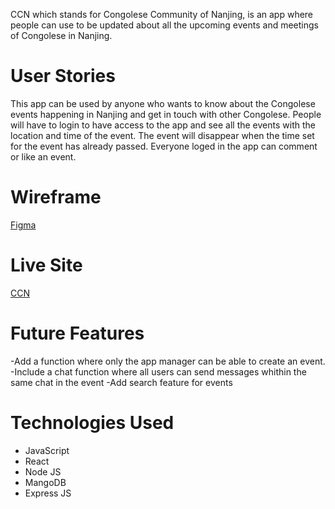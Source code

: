 CCN which stands for Congolese Community of Nanjing, is an app where people can use to be updated about all the upcoming events and meetings of Congolese in Nanjing.

# User Stories

This app can be used by anyone who wants to know about the Congolese events happening in Nanjing and get in touch with other Congolese. People will have to login to have access to the app and see all the events with the location and time of the event. The event will disappear when the time set for the event has already passed. Everyone loged in the app can comment or like an event.

# Wireframe

[Figma](https://www.figma.com/file/heSg0C8Ab7PhQk3AMxnoQ1/Untitled?type=design&node-id=0-1&mode=design&t=ICWl1SCP7SeuRWPj-0)

# Live Site

[CCN](https://congolese.netlify.app)

# Future Features
-Add a function where only the app manager can be able to create an event.
-Include a chat function where all users can send messages whithin the same chat in the event
-Add search feature for events

# Technologies Used
- JavaScript
- React
- Node JS
- MangoDB
- Express JS
  
